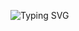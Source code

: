 ![Typing SVG](https://readme-typing-svg.demolab.com?font=Fira+Code&weight=900&size=36&pause=1000&color=F70000&center=true&vCenter=true&width=800&lines=Hi+there+👋;I'm+Mahdi+Jazini!;Good+to+see+you!)

